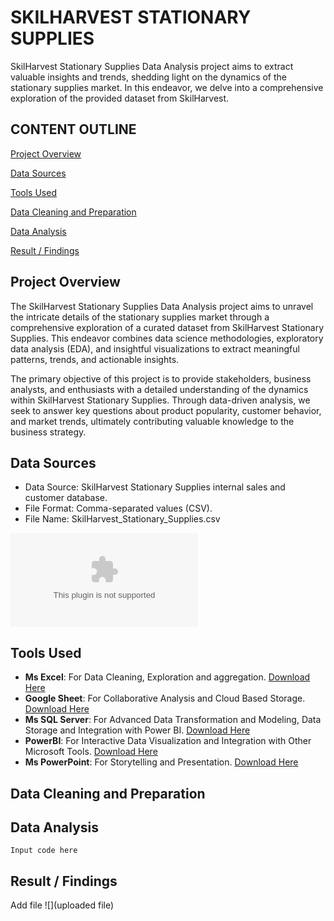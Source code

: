 # SKILHARVEST STATIONARY SUPPLIES
SkilHarvest Stationary Supplies Data Analysis project aims to extract valuable insights and trends, shedding light on the dynamics of the stationary supplies market.
In this endeavor, we delve into a comprehensive exploration of the provided dataset from SkilHarvest.

## CONTENT OUTLINE

[Project Overview](#project-overview)

[Data Sources](#data-sources)

[Tools Used](#tools-used)

[Data Cleaning and Preparation](#data-cleaning-and-preparation)

[Data Analysis](#data-analysis)

[Result / Findings](#result-findings)

## Project Overview
The SkilHarvest Stationary Supplies Data Analysis project aims to unravel the intricate details of the stationary supplies market through a comprehensive exploration of a curated dataset from SkilHarvest Stationary Supplies. This endeavor combines data science methodologies, exploratory data analysis (EDA), and insightful visualizations to extract meaningful patterns, trends, and actionable insights.

The primary objective of this project is to provide stakeholders, business analysts, and enthusiasts with a detailed understanding of the dynamics within SkilHarvest Stationary Supplies. Through data-driven analysis, we seek to answer key questions about product popularity, customer behavior, and market trends, ultimately contributing valuable knowledge to the business strategy.

## Data Sources
- Data Source: SkilHarvest Stationary Supplies internal sales and customer database.
- File Format: Comma-separated values (CSV).
- File Name: SkilHarvest_Stationary_Supplies.csv

![SkilHarvest_Stationary_Supplies](SkilHarvest_Stationary_Supplies.csv)

## Tools Used
- **Ms Excel**: For Data Cleaning, Exploration and aggregation. [Download Here](https://www.microsoft.com/excel)
- **Google Sheet**: For Collaborative Analysis and Cloud Based Storage. [Download Here](https://www.google.com/sheets/about/)
- **Ms SQL Server**: For Advanced Data Transformation and Modeling, Data Storage and Integration with Power BI. [Download Here](https://www.microsoft.com/en-us/sql-server/sql-server-downloads)
- **PowerBI**: For Interactive Data Visualization and Integration with Other Microsoft Tools. [Download Here](https://powerbi.microsoft.com)
- **Ms PowerPoint**: For Storytelling and Presentation. [Download Here](https://www.microsoft.com/PowerPoint)
  
## Data Cleaning and Preparation


## Data Analysis
```
Input code here

```
## Result / Findings
Add file
![](uploaded file)

